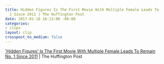 ```yaml
---
title: Hidden Figures Is The First Movie With Multiple Female Leads To Remain No.
  1 Since 2011 | The Huffington Post
date: 2017-01-16 16:13:00 -06:00
categories:
- clips
layout: clip
crosspost_to_medium: false
---
```


[&#39;Hidden Figures&#39; Is The First Movie With Multiple Female Leads To Remain No. 1 Since 2011](http://ift.tt/2iB5kHx) | The Huffington Post